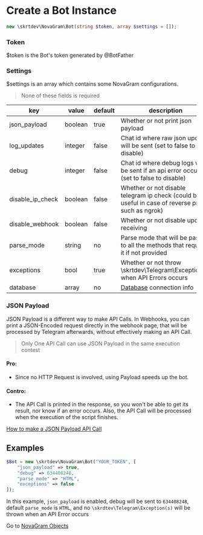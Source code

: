 # Create a Bot Instance

```php
new \skrtdev\NovaGram\Bot(string $token, array $settings = []);
```

### Token
$token is the Bot's token generated by @BotFather

### Settings
$settings is an array which contains some NovaGram configurations.
> None of these fields is required

| key              | value   | default | description                                                                                        |
|------------------|---------|---------|----------------------------------------------------------------------------------------------------|
| json_payload     | boolean | true    | Whether or not print json payload                                                                  |
| log_updates      | integer | false   | Chat id where raw json updates will be sent (set to false to disable)                              |
| debug            | integer | false   | Chat id where debug logs will be sent if an api error occurs (set to false to disable)             |
| disable_ip_check | boolean | false   | Whether or not disable telegram ip check (could be useful in case of reverse proxy, such as ngrok) |
| disable_webhook  | boolean | false   | Whether or not disable update receiving                                                            |
| parse_mode       | string  | no      | Parse mode that will be passed to all the methods that require it if not provided                  |
| exceptions       | bool    | true    | Whether or not throw \skrtdev\Telegram\Exception(s) when API Errors occurs                         |
| database         | array   | no      | [Database](database.md) connection info                                                            |

### JSON Payload

JSON Payload is a different way to make API Calls.
In Webhooks, you can print a JSON-Encoded request directly in the webhook page, that will be processed by Telegram afterwards, without effectively making an API Call.
> Only One API Call can use JSON Payload in the same execution contest

#### Pro:
   * Since no HTTP Request is involved, using Payload speeds up the bot.

#### Contro:
   * The API Call is printed in the response, so you won't be able to get its result, nor know if an error occurs. Also, the API Call will be processed when the execution of the script finishes.

[How to make a JSON Payload API Call](requests.md)

## Examples

```php
$Bot = new \skrtdev\NovaGram\Bot("YOUR_TOKEN", [
    "json_payload" => true,
    "debug" => 634408248,
    "parse_mode" => "HTML",
    "exceptions" => false
]);
```

In this example, `json_payload` is enabled, debug will be sent to `634408248`, default `parse_mode` is `HTML`, and no `\skrdtev\Telegram\Exception(s)` will be thrown when an API Error occurs

Go to [NovaGram Objects](objects.md)
